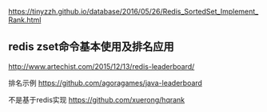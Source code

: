 https://tinyzzh.github.io/database/2016/05/26/Redis_SortedSet_Implement_Rank.html

## redis zset命令基本使用及排名应用
http://www.artechist.com/2015/12/13/redis-leaderboard/

排名示例
https://github.com/agoragames/java-leaderboard


不是基于redis实现
https://github.com/xuerong/hqrank